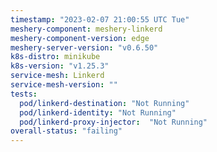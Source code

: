 ```yaml
---
timestamp: "2023-02-07 21:00:55 UTC Tue"
meshery-component: meshery-linkerd
meshery-component-version: edge
meshery-server-version: "v0.6.50"
k8s-distro: minikube
k8s-version: "v1.25.3"
service-mesh: Linkerd
service-mesh-version: ""
tests:
  pod/linkerd-destination: "Not Running"
  pod/linkerd-identity: "Not Running"
  pod/linkerd-proxy-injector:  "Not Running"
overall-status: "failing"
---
```

